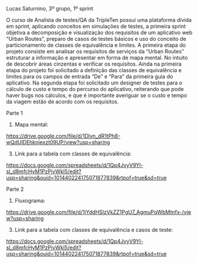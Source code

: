 Lucas Saturnino, 3º grupo, 1º sprint

  O curso de Analista de testes/QA da TripleTen possui uma plataforma dívida em sprint, aplicando conceitos em simulações de testes, a primeira sprint objetiva a decomposição e visualização dos requisitos de um aplicativo web “Urban Routes”, preparo de casos de testes básicos e uso do conceito de particionamento de classes de equivalência e limites. 
  A primeira etapa do projeto consiste em analisar os requisitos de serviços da “Urban Routes” estruturar a informação e apresentar em forma de mapa mental. No intuito de descobrir áreas cinzentas e verificar os requisitos. Ainda na primeira etapa do projeto foi solicitado a definição das classes de equivalência e limites para os campos de entrada “De” e “Para” da primeira guia do aplicativo.
  Na segunda etapa foi solicitado um designer de testes para o cálculo de custo e tempo do percurso do aplicativo, reiterando que pode haver bugs nos cálculos, e que é importante averiguar se o custo e tempo da viagem estão de acordo com os requisitos. 

Parte 1

1.	Mapa mental:
   
https://drive.google.com/file/d/1Dlvn_dR1tPh8-wQdUlDEhknjexzt09UP/view?usp=sharing

3.	Link para a tabela com classes de equivalência:
   
https://docs.google.com/spreadsheets/d/1Qp4JvyV9Yl-sl_d8mfcHyM1PzPjvWkl5/edit?usp=sharing&ouid=101440224175071877839&rtpof=true&sd=true

Parte 2

1.	Fluxograma:
   
https://drive.google.com/file/d/1jYddHSlzVkZZ1PgU7_AgmuPqWbMtnfx-/view?usp=sharing

3.	Link para a tabela com classes de equivalência e casos de teste:
   
https://docs.google.com/spreadsheets/d/1Qp4JvyV9Yl-sl_d8mfcHyM1PzPjvWkl5/edit?usp=sharing&ouid=101440224175071877839&rtpof=true&sd=true

